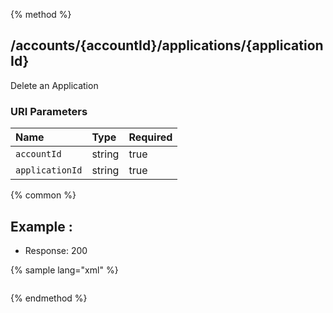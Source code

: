 {% method %}
## /accounts/{accountId}/applications/{applicationId}

Delete an Application


### URI Parameters
| Name | Type | Required |
|:-----|:-----|:---------|
| `accountId` | string | true |
| `applicationId` | string | true |






{% common %}


## Example : 

* Response: 200

{% sample lang="xml" %}

```xml

```


{% endmethod %}